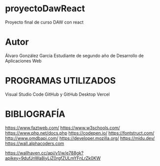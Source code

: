 # proyectoDawReact
 Proyecto final de curso DAW con react

# Autor
Álvaro González García
Estudiante de segundo año de Desarrollo de Aplicaciones Web

# PROGRAMAS UTILIZADOS
Visual Studio Code
GitHub y GitHub Desktop
Vercel

# BIBLIOGRAFÍA
https://www.faztweb.com/
https://www.w3schools.com/
https://www.php.net/docs.php
https://codepen.io/
https://fontstruct.com/
http://www.omdbapi.com/
https://developer.mozilla.org/
https://midu.dev/
https://wall.alphacoders.com

https://wallhaven.cc/api/v1/w/e788gk?apikey=9dufJnWa8iyLjZ0rgfZULmYFnLrZk0KW